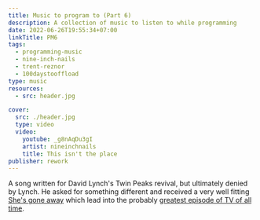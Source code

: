 ```yaml
---
title: Music to program to (Part 6)
description: A collection of music to listen to while programming
date: 2022-06-26T19:55:34+07:00
linkTitle: PM6
tags:
  - programming-music
  - nine-inch-nails
  - trent-reznor
  - 100daystooffload
type: music
resources:
  - src: header.jpg

cover:
  src: ./header.jpg
  type: video
  video:
    youtube: _g8nAqDu3gI
    artist: nineinchnails
    title: This isn't the place
publisher: rework
---
```


A song written for David Lynch's Twin Peaks revival, but ultimately denied by Lynch. He asked for something different and received a very well fitting [She's gone away](https://www.youtube.com/watch?v=r2bL7DU21Wg) which lead into the probably [greatest episode of TV of all time](https://en.wikipedia.org/wiki/Part_8_\(Twin_Peaks\)).
